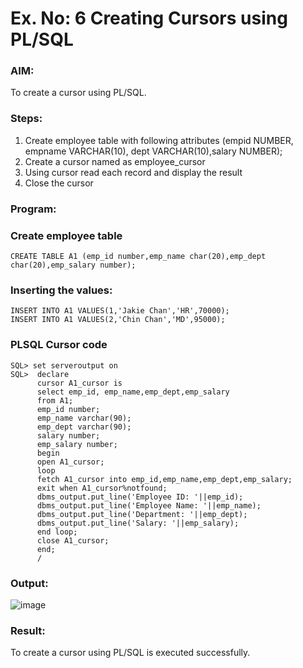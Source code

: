 # Ex. No: 6 Creating Cursors using PL/SQL

### AIM:
To create a cursor using PL/SQL.

### Steps:
1. Create employee table with following attributes (empid NUMBER, empname VARCHAR(10), dept VARCHAR(10),salary NUMBER);
2. Create a cursor named as employee_cursor
3. Using cursor read each record and display the result
4. Close the cursor

### Program:
### Create employee table
```
CREATE TABLE A1 (emp_id number,emp_name char(20),emp_dept char(20),emp_salary number);
```
### Inserting the values:
```
INSERT INTO A1 VALUES(1,'Jakie Chan','HR',70000);
INSERT INTO A1 VALUES(2,'Chin Chan','MD',95000);
```

### PLSQL Cursor code
```
SQL> set serveroutput on
SQL>  declare
      cursor A1_cursor is
      select emp_id, emp_name,emp_dept,emp_salary
      from A1;
      emp_id number;
      emp_name varchar(90);
      emp_dept varchar(90);
      salary number;
      emp_salary number;
      begin
      open A1_cursor;
      loop
      fetch A1_cursor into emp_id,emp_name,emp_dept,emp_salary;
      exit when A1_cursor%notfound;
      dbms_output.put_line('Employee ID: '||emp_id);
      dbms_output.put_line('Employee Name: '||emp_name);
      dbms_output.put_line('Department: '||emp_dept);
      dbms_output.put_line('Salary: '||emp_salary);
      end loop;
      close A1_cursor;
      end;
      /

```
### Output:
![image](https://github.com/JEGADEESH07/Ex-no-6-Creating-Cursors-using-PL-SQL/assets/113497131/42a0b6e5-471b-4451-b37c-95510fc6417f)


### Result:
To create a cursor using PL/SQL is executed successfully.
